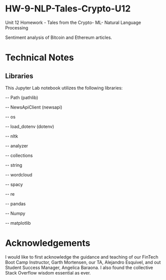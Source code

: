 # HW-9-NLP-Tales-Crypto-U12
Unit 12 Homework - Tales from the Crypto- ML- Natural Language Processing

Sentiment analysis of Bitcoin and Ethereum articles. 


# Technical Notes

## Libraries
This Jupyter Lab notebook utilizes the following libraries:


 --   Path (pathlib)
 
 --   NewsApiClient (newsapi)
 
 --   os
 
 --   load_dotenv (dotenv)
 
 --   nltk
 
 --   analyzer

 --   collections
 
 --   string
 
 --   wordcloud
 
 --   spacy
 
 --   re

 --   pandas

 --   Numpy

 --   matplotlib


# Acknowledgements

I would like to first acknowledge the guidance and teaching of our FinTech Boot Camp Instructor, Garth Mortensen, our TA, Alejandro Esquivel, and out Student Success Manager, Angelica Baraona. I also found the collective Stack Overflow wisdom essential as ever. 
